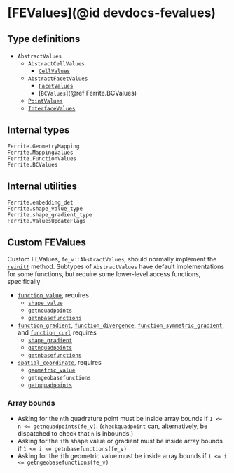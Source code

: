 # [FEValues](@id devdocs-fevalues)

## Type definitions
* `AbstractValues`
  * `AbstractCellValues`
    * [`CellValues`](@ref)
  * `AbstractFacetValues`
    * [`FacetValues`](@ref)
    * [`BCValues`](@ref Ferrite.BCValues)
  * [`PointValues`](@ref)
  * [`InterfaceValues`](@ref)


## Internal types
```@docs
Ferrite.GeometryMapping
Ferrite.MappingValues
Ferrite.FunctionValues
Ferrite.BCValues
```

## Internal utilities
```@docs
Ferrite.embedding_det
Ferrite.shape_value_type
Ferrite.shape_gradient_type
Ferrite.ValuesUpdateFlags
```

## Custom FEValues
Custom FEValues, `fe_v::AbstractValues`, should normally implement the [`reinit!`](@ref) method. Subtypes of `AbstractValues` have default implementations for some functions, but require some lower-level access functions, specifically

* [`function_value`](@ref), requires
  * [`shape_value`](@ref)
  * [`getnquadpoints`](@ref)
  * [`getnbasefunctions`](@ref)
* [`function_gradient`](@ref), [`function_divergence`](@ref), [`function_symmetric_gradient`](@ref), and [`function_curl`](@ref) requires
  * [`shape_gradient`](@ref)
  * [`getnquadpoints`](@ref)
  * [`getnbasefunctions`](@ref)
* [`spatial_coordinate`](@ref), requires
  * [`geometric_value`](@ref)
  * `getngeobasefunctions`
  * [`getnquadpoints`](@ref)


### Array bounds
* Asking for the `n`th quadrature point must be inside array bounds if `1 <= n <= getnquadpoints(fe_v)`. (`checkquadpoint` can, alternatively, be dispatched to check that `n` is inbounds.)
* Asking for the `i`th shape value or gradient must be inside array bounds if `1 <= i <= getnbasefunctions(fe_v)`
* Asking for the `i`th geometric value must be inside array bounds if `1 <= i <= getngeobasefunctions(fe_v)`
